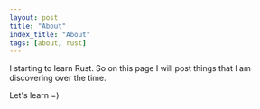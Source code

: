 ```yaml
---
layout: post
title: "About"
index_title: "About"
tags: [about, rust]
---
```


I starting to learn Rust. So on this page I will post things that I am discovering over the time.

Let's learn =)
